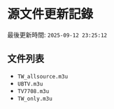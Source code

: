 # 源文件更新記錄

最後更新時間: `2025-09-12 23:25:12`

## 文件列表
- `TW_allsource.m3u`
- `UBTV.m3u`
- `TV7708.m3u`
- `TW_only.m3u`
